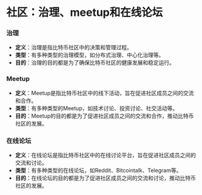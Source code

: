 **社区：治理、meetup和在线论坛**
=====================

### 治理

* **定义**：治理是指比特币社区中的决策和管理过程。
* **类型**：有多种类型的治理模型，如分布式治理、中心化治理等。
* **目的**：治理的目的都是为了确保比特币社区的健康发展和稳定运行。

### Meetup

* **定义**：Meetup是指比特币社区中的线下活动，旨在促进社区成员之间的交流和合作。
* **类型**：有多种类型的Meetup，如技术讨论、投资讨论、社交活动等。
* **目的**：Meetup的目的都是为了促进社区成员之间的交流和合作，推动比特币社区的发展。

### 在线论坛

* **定义**：在线论坛是指比特币社区中的在线讨论平台，旨在促进社区成员之间的交流和讨论。
* **类型**：有多种类型的在线论坛，如Reddit、Bitcointalk、Telegram等。
* **目的**：在线论坛的目的都是为了促进社区成员之间的交流和讨论，推动比特币社区的发展。
